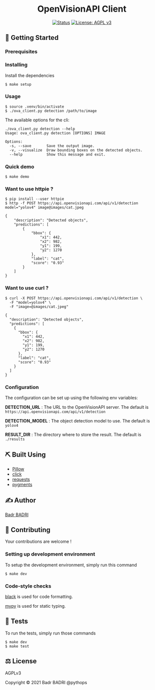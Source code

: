 <div align="center">
<h1> OpenVisionAPI Client </h1>

[![Status](https://img.shields.io/badge/status-active-success.svg)]()
[![License: AGPL v3](https://img.shields.io/badge/License-AGPL%20v3-blue.svg)](https://www.gnu.org/licenses/agpl-3.0)

</div>

## 🚀 Getting Started

### Prerequisites

### Installing
Install the dependencies
```
$ make setup
```

### Usage
```
$ source .venv/bin/activate
$ ./ova_client.py detection /path/to/image
```

The available options for the cli:
```
./ova_client.py detection --help
Usage: ova_client.py detection [OPTIONS] IMAGE

Options:
  -s, --save       Save the output image.
  -v, --visualize  Draw bounding boxes on the detected objects.
  --help           Show this message and exit.
```

### Quick demo
```
$ make demo
```

### Want to use httpie ?
```
$ pip install --user httpie
$ http -f POST https://api.openvisionapi.com/api/v1/detection  model="yolov4" image@images/cat.jpeg

{
    "description": "Detected objects",
    "predictions": [
        {
            "bbox": {
                "x1": 442,
                "x2": 982,
                "y1": 199,
                "y2": 1270
            },
            "label": "cat",
            "score": "0.93"
        }
    ]
}
```

### Want to use curl ?
```
$ curl -X POST https://api.openvisionapi.com/api/v1/detection \
  -F "model=yolov4" \
  -F "image=@images/cat.jpeg"

{
  "description": "Detected objects",
  "predictions": [
    {
      "bbox": {
        "x1": 442,
        "x2": 982,
        "y1": 199,
        "y2": 1270
      },
      "label": "cat",
      "score": "0.93"
    }
  ]
}
```

### Configuration
The configuration can be set up using the following env variables:

**DETECTION_URL** : The URL to the OpenVisionAPI server. The default is `https://api.openvisionapi.com/api/v1/detection`

**DETECTION_MODEL** : The object detection model to use. The default is `yolov4`

**RESULT_DIR** : The directory where to store the result. The default is `./results`


## ⛏️  Built Using
- [Pillow](https://github.com/python-pillow/Pillow)
- [click](https://github.com/pallets/click)
- [requests](https://github.com/psf/requests)
- [pygments](https://github.com/pygments/pygments)

## ✍️  Author
[Badr BADRI](https://github.com/pythops)

## 🤝 Contributing
Your contributions are welcome !

### Setting up development environment
To setup the development environment, simply run this command
```
$ make dev
```
### Code-style checks
[black](https://github.com/psf/black) is used for code formatting.

[mypy](https://github.com/python/mypy) is used for static typing.

## 🔧 Tests
To run the tests, simply run those commands
```
$ make dev
$ make test
```

## ⚖️  License
AGPLv3

Copyright © 2021 Badr BADRI @pythops
